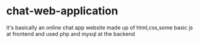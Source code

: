 # chat-web-application
it's basically an online chat app website made up of html,css,some basic js at frontend and used php and mysql at the backend

